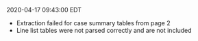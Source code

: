 2020-04-17 09:43:00 EDT


- Extraction failed for case summary tables from page 2
- Line list tables were not parsed correctly and are not included
